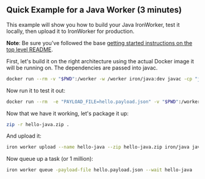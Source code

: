 ## Quick Example for a Java Worker (3 minutes)

This example will show you how to build your Java IronWorker, test it locally, then upload it
to IronWorker for production.

**Note**: Be sure you've followed the base [getting started instructions on the top level README](https://github.com/iron-io/dockerworker).

First, let's build it on the right architecture using the actual Docker image it will be running on. The
dependencies are passed into javac.

```sh
docker run --rm -v "$PWD":/worker -w /worker iron/java:dev javac -cp "json-java.jar:gson-2.2.4.jar:ironworker-1.0.10.jar" Worker101.java PayloadData.java
```

Now run it to test it out:

```sh
docker run --rm  -e "PAYLOAD_FILE=hello.payload.json" -v "$PWD":/worker -w /worker iron/java java -cp gson-2.2.4.jar:json-java.jar:ironworker-1.0.10.jar:. Worker101
```

Now that we have it working, let's package it up:

```sh
zip -r hello-java.zip .
```

And upload it:

```sh
iron worker upload --name hello-java --zip hello-java.zip iron/java java -cp gson-2.2.4.jar:json-java.jar:ironworker.jar:. Worker101
```

Now queue up a task (or 1 million):

```sh
iron worker queue -payload-file hello.payload.json --wait hello-java
```

